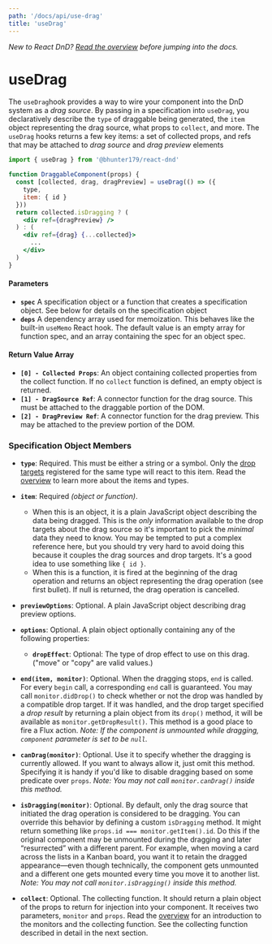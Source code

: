 ```yaml
---
path: '/docs/api/use-drag'
title: 'useDrag'
---
```


<!--alex disable hook -->

_New to React DnD? [Read the overview](/docs/overview) before jumping into the docs._

# useDrag

The `useDrag`hook provides a way to wire your component into the DnD system as a _drag source_. By passing in a specification into `useDrag`, you declaratively describe the `type` of draggable being generated, the `item` object representing the drag source, what props to `collect`, and more. The `useDrag` hooks returns a few key items: a set of collected props, and refs that may be attached to _drag source_ and _drag preview_ elements

```jsx
import { useDrag } from '@bhunter179/react-dnd'

function DraggableComponent(props) {
  const [collected, drag, dragPreview] = useDrag(() => ({
    type,
    item: { id }
  }))
  return collected.isDragging ? (
    <div ref={dragPreview} />
  ) : (
    <div ref={drag} {...collected}>
      ...
    </div>
  )
}
```

#### Parameters

- **`spec`** A specification object or a function that creates a specification object. See below for details on the specification object
- **`deps`** A dependency array used for memoization. This behaves like the built-in `useMemo` React hook. The default value is an empty array for function spec, and an array containing the spec for an object spec.

#### Return Value Array

- **`[0] - Collected Props`**: An object containing collected properties from the collect function. If no `collect` function is defined, an empty object is returned.
- **`[1] - DragSource Ref`**: A connector function for the drag source. This must be attached to the draggable portion of the DOM.
- **`[2] - DragPreview Ref`**: A connector function for the drag preview. This may be attached to the preview portion of the DOM.

### Specification Object Members

- **`type`**: Required. This must be either a string or a symbol. Only the [drop targets](/docs/api/drop-target) registered for the same type will react to this item. Read the [overview](/docs/overview) to learn more about the items and types.

- **`item`**: Required _(object or function)_.

  - When this is an object, it is a plain JavaScript object describing the data being dragged. This is the _only_ information available to the drop targets about the drag source so it's important to pick the _minimal_ data they need to know. You may be tempted to put a complex reference here, but you should try very hard to avoid doing this because it couples the drag sources and drop targets. It's a good idea to use something like `{ id }`.
  - When this is a function, it is fired at the beginning of the drag operation and returns an object representing the drag operation (see first bullet). If null is returned, the drag operation is cancelled.

- **`previewOptions`**: Optional. A plain JavaScript object describing drag preview options.

* **`options`**: Optional. A plain object optionally containing any of the following properties:

  - **`dropEffect`**: Optional: The type of drop effect to use on this drag. ("move" or "copy" are valid values.)

* **`end(item, monitor)`**: Optional. When the dragging stops, `end` is called. For every `begin` call, a corresponding `end` call is guaranteed. You may call `monitor.didDrop()` to check whether or not the drop was handled by a compatible drop target. If it was handled, and the drop target specified a _drop result_ by returning a plain object from its `drop()` method, it will be available as `monitor.getDropResult()`. This method is a good place to fire a Flux action. _Note: If the component is unmounted while dragging, `component` parameter is set to be `null`._

* **`canDrag(monitor)`**: Optional. Use it to specify whether the dragging is currently allowed. If you want to always allow it, just omit this method. Specifying it is handy if you'd like to disable dragging based on some predicate over `props`. _Note: You may not call `monitor.canDrag()` inside this method._

* **`isDragging(monitor)`**: Optional. By default, only the drag source that initiated the drag operation is considered to be dragging. You can override this behavior by defining a custom `isDragging` method. It might return something like `props.id === monitor.getItem().id`. Do this if the original component may be unmounted during the dragging and later “resurrected” with a different parent. For example, when moving a card across the lists in a Kanban board, you want it to retain the dragged appearance—even though technically, the component gets unmounted and a different one gets mounted every time you move it to another list. _Note: You may not call `monitor.isDragging()` inside this method._

- **`collect`**: Optional. The collecting function. It should return a plain object of the props to return for injection into your component. It receives two parameters, `monitor` and `props`. Read the [overview](/docs/overview) for an introduction to the monitors and the collecting function. See the collecting function described in detail in the next section.
